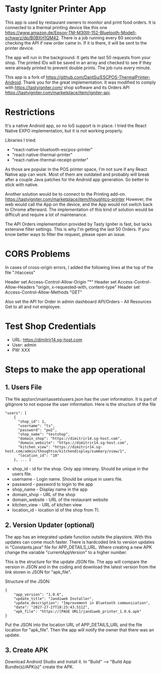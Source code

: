 # Tasty Igniter Printer App
This app is used by restaurant owners to monitor and print food orders.
It is connected to a thermal printing device like this one https://www.amazon.de/Epson-TM-M30III-152-Bluetooth-Modell-schwarz/dp/B0BXH1QM42.
There is a job running every 60 seconds checking the API if new order came in.
If it is there, it will be sent to the printer device.

The app will run in the background. It gets the last 50 requests from your shop.
The printed IDs will be saved in an array and checked to see if they were already printed to prevent double prints.
The job runs every minute.

This app is a fork of https://github.com/DantSu/ESCPOS-ThermalPrinter-Android. Thank you for the great implementation.
It was modified to comply with https://tastyigniter.com/ shop software and its Orders API https://tastyigniter.com/marketplace/item/igniter-api.

# Restrictions
It's a native Android app, so no IoS support is in place.
I tried the React Native EXPO implementation, but it is not working properly.

Libraries I tried:
- "react-native-bluetooth-escpos-printer"
- "react-native-thermal-printer"
- "react-native-thermal-receipt-printer"

As those are popular in the POS printer space, I'm not sure if any React Native app can work.
Most of them are outdated and probably will break after a couple Java patches for the Android
app generation. So better to stick with native.

Another solution would be to connect to the Printing add-on.
https://tastyigniter.com/marketplace/item/thoughtco-printer
However, the web would call the App on the device, and the App would not switch back to Chrome afterward.
The implementation of this kind of solution would be difficult and require a lot of maintenance.

The API Orders implementation provided by Tasty Igniter is fast, but lacks extensive filter settings.
This is why I'm getting the last 50 Orders. If you know better ways to filter the request, please open an issue.

# CORS Problems
In cases of cross-origin errors, I added the following lines at the top of the file ".htaccess"

Header set Access-Control-Allow-Origin "*"
Header set Access-Control-Allow-Headers "origin, x-requested-with, content-type"
Header set Access-Control-Allow-Methods "GET"

Also set the API for Order in admin dashboard API/Orders - All Resources Get to all and not employee.

# Test Shop Credentials
- URL: https://dimitrir14.sg-host.com
- User: admin
- PW: XXX

# Steps to make the app operational 
## 1. Users File
The file app\src\main\assets\users.json has the user information. It is part of gitignore to not expose the user information.
Here is the structure of the file

```
"users": [
    {
      "shop_id": 1,
      "username": "ts",
      "password": "pw2",
      "shop_name": "testshop",
      "domain_shop": "https://dimitrir14.sg-host.com",
      "domain_website": "https://dimitrir14.sg-host.com",
      "kitchen_view": "https://dimitrir14.sg-host.com/admin/thoughtco/kitchendisplay/summary/view/1",
      "location_id": "10"
    }, ... ]
```

- shop_id - id for the shop. Only app interany. Should be unique in the users file.
- username - Login name. Should be unique in users file. 
- password - password to login to the app
- shop_name - Display name in the app
- domain_shop - URL of the shop
- domain_website - URL of the restaurant website
- kitchen_view - URL of kitchen view
- location_id - location id of the shop from TI.



## 2. Version Updater (optional)
The app has an integrated update function outsite the playstore. With this updates can come much faster.
There is hardcoded link to version updates in "Constants.java" file for APP_DETAILS_URL. Where creating a new APK change the variable "currentAppVersion" to a higher number.

This is the structure for the update JSON file. 
The app will compare the version in JSON and in the coding and download the latest version from the link storen in JSON for "apk_file".

Structure of the JSON:
```
{
    "app_version": "1.0.6",
    "update_title": "Jandiweb Installer",
    "update_description": "Improvement in Bluetooth communication",
    "date": "2027-27-27T18:25:43.511Z",
    "apk_file": "https://[PAGE URL]/jandiweb_printer_1.0.6.apk"
}
```

Put the JSON into the location URL of APP_DETAILS_URL and the file location for "apk_file". Then the app will notify the owner that there was an update.

## 3. Create APK
Download Android Studio and install it. In "Build" --> "Build App Bundle(s)/APK(s)" create the APK.